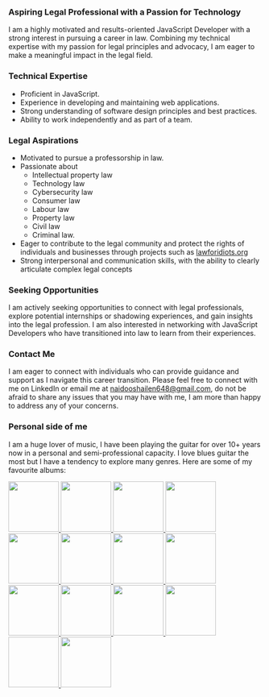 ### Aspiring Legal Professional with a Passion for Technology

I am a highly motivated and results-oriented JavaScript Developer with a strong interest in pursuing a career in law. Combining my technical expertise with my passion for legal principles and advocacy, I am eager to make a meaningful impact in the legal field.

### Technical Expertise

* Proficient in JavaScript.
* Experience in developing and maintaining web applications.
* Strong understanding of software design principles and best practices.
* Ability to work independently and as part of a team.

### Legal Aspirations

* Motivated to pursue a professorship in law.
* Passionate about
  * Intellectual property law
  * Technology law
  * Cybersecurity law
  * Consumer law
  * Labour law
  * Property law
  * Civil law
  * Criminal law.
* Eager to contribute to the legal community and protect the rights of individuals and businesses through projects such as [lawforidiots.org](https://lawforidiots.org)
* Strong interpersonal and communication skills, with the ability to clearly articulate complex legal concepts

### Seeking Opportunities

I am actively seeking opportunities to connect with legal professionals, explore potential internships or shadowing experiences, and gain insights into the legal profession. I am also interested in networking with JavaScript Developers who have transitioned into law to learn from their experiences.

### Contact Me

I am eager to connect with individuals who can provide guidance and support as I navigate this career transition. Please feel free to connect with me on LinkedIn or email me at naidooshailen648@gmail.com, do not be afraid to share any issues that you may have with me, I am more than happy to address any of your concerns.

### Personal side of me

I am a huge lover of music, I have been playing the guitar for over 10+ years now in a personal and semi-professional capacity. I love blues guitar the most but I have a tendency to explore many genres. Here are some of my favourite albums:

<a href="https://open.spotify.com/track/5O59s7bCgTFsXDXlWecyQ1?si=d7cace0d79a84560" target="_blank">
 <img src="https://github.com/shailen-naidoo/shailen-naidoo/assets/26552540/5647769e-4f33-437e-942e-59b0eec1da91" height="100px" width="100px" />
</a>
<a href="https://open.spotify.com/track/4zoQ3EqopTIGmK2c2rPV5t?si=291b4cda9c384037" target="_blank">
 <img src="https://github.com/shailen-naidoo/shailen-naidoo/assets/26552540/f2c5fe17-5984-45bf-ae4c-303b90b48448" height="100px" width="100px" />
<a/>
<a href="https://open.spotify.com/track/2VjXGuPVVxyhMgER3Uz2Fe?si=76f86511e1eb4c65" target="_blank">
 <img src="https://github.com/shailen-naidoo/shailen-naidoo/assets/26552540/518515f9-8432-475b-89d2-229ec3ef5c07" height="100px" width="100px" />
</a>
<a href="https://open.spotify.com/track/0nJW01T7XtvILxQgC5J7Wh?si=1a0f06936c4c40e3" target="_blank">
 <img src="https://github.com/shailen-naidoo/shailen-naidoo/assets/26552540/dd72a195-e401-4ef6-9c69-741fd6a409be" height="100px" width="100px" />
</a>
<a href="https://open.spotify.com/track/1JdFSVTGl0gDJJVUTBvauR?si=42551bcb61674be0" target="_blank">
 <img src="https://github.com/shailen-naidoo/shailen-naidoo/assets/26552540/269bc069-0c1e-443a-8084-3ed536a28450" height="100px" width="100px" />
</a>
<a href="https://open.spotify.com/track/5gFoAVTN9YlM9uJCrFZtgl?si=75af2de6c0064f56" target="_blank">
 <img src="https://github.com/shailen-naidoo/shailen-naidoo/assets/26552540/ea5c7e82-f264-468c-993b-52d106173fdf" height="100px" width="100px" />
</a>
<a href="https://open.spotify.com/track/3fVoaJNF8ALQlL0MG5XpWa?si=16b5d594e6a84c45" target="_blank">
 <img src="https://github.com/shailen-naidoo/shailen-naidoo/assets/26552540/52e00381-86a5-4467-b332-a138beb0a317" height="100px" width="100px" />
</a>
<a href="https://open.spotify.com/track/0BgbobvykXxEvxo2HhCuvM?si=79d93d3e29f840f1" target="_blank">
 <img src="https://github.com/shailen-naidoo/shailen-naidoo/assets/26552540/1470b646-a649-43d9-a4ea-2f5e84b4c475" height="100px" width="100px" />
</a>
<a href="https://open.spotify.com/track/5PyjfIFYrV26ODWzzsbcit?si=f1764822f34b444f" target="_blank">
 <img src="https://github.com/shailen-naidoo/shailen-naidoo/assets/26552540/623922d3-cd4f-401d-b43f-9b3229bc73e0" height="100px" width="100px" />
</a>
<a href="https://open.spotify.com/track/2CuUB5MbfRShtunR8g5hjR?si=4bc28e4f177747bc" target="_blank">
 <img src="https://github.com/shailen-naidoo/shailen-naidoo/assets/26552540/7deaae20-f5d2-4ddb-b1bb-fd876adf218b" height="100px" width="100px" />
</a>
<a href="https://open.spotify.com/track/4iJyoBOLtHqaGxP12qzhQI?si=4ba04d2e01f54991" target="_blank">
 <img src="https://github.com/shailen-naidoo/shailen-naidoo/assets/26552540/9a1ed11f-b48c-4766-87a3-b49ebcbda263" height="100px" width="100px" />
</a>
<a href="https://open.spotify.com/track/0RnxpSzxzwZgFQ0NahQr9K?si=e2c1dedfbc534bd5" target="_blank">
 <img src="https://github.com/shailen-naidoo/shailen-naidoo/assets/26552540/e60da1ce-3675-4eb4-899e-e2458a344349" height="100px" width="100px" />
</a>
<a href="https://open.spotify.com/track/3XVBdLihbNbxUwZosxcGuJ?si=fa3a4700acd8443c" target="_blank">
 <img sr="https://github.com/shailen-naidoo/shailen-naidoo/assets/26552540/2d0e29da-c6d4-409a-b5aa-ce6ac371dadb" height="100px" width="100px" />
</a>
<a href="https://open.spotify.com/track/5WMKS1iDfugyLhfibIlR51?si=4f32b38b7c324b31" target="_blank">
 <img src="https://github.com/shailen-naidoo/shailen-naidoo/assets/26552540/0b91c6f8-9719-44d6-a7a6-c94950103899" height="100px" width="100px" />
</a>
